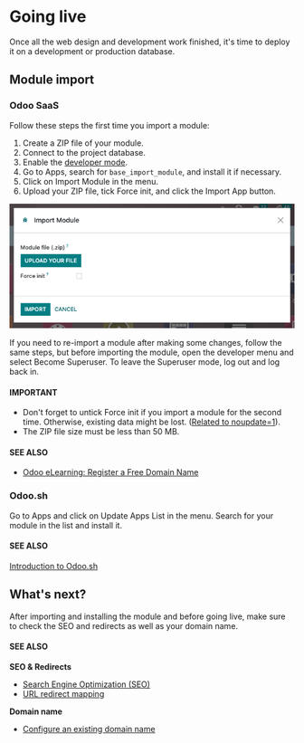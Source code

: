 # Going live

Once all the web design and development work finished, it's time to deploy it on a development or
production database.

<a id="website-themes-going-live-module-import"></a>

## Module import

<a id="website-themes-going-live-module-import-saas"></a>

### Odoo SaaS

Follow these steps the first time you import a module:

1. Create a ZIP file of your module.
2. Connect to the project database.
3. Enable the [developer mode](../../../applications/general/developer_mode.md#developer-mode).
4. Go to Apps, search for `base_import_module`, and install it if necessary.
5. Click on Import Module in the menu.
6. Upload your ZIP file, tick Force init, and click the Import App button.

![Import a module on Odoo Online](../../../_images/screenshot-import-module.png)

If you need to re-import a module after making some changes, follow the same steps, but before
importing the module, open the developer menu and select Become Superuser. To leave the
Superuser mode, log out and log back in.

#### IMPORTANT
- Don't forget to untick Force init if you import a module for the second time.
  Otherwise, existing data might be lost. ([Related to noupdate=1](pages.md#website-themes-pages-theme-pages-noupdate)).
- The ZIP file size must be less than 50 MB.

#### SEE ALSO
- [Odoo eLearning: Register a Free Domain Name](https://www.odoo.com/slides/slide/register-a-free-domain-name-1663)

<a id="website-themes-going-live-module-import-sh"></a>

### Odoo.sh

Go to Apps and click on Update Apps List in the menu. Search for your module
in the list and install it.

#### SEE ALSO
[Introduction to Odoo.sh](../../../administration/odoo_sh/overview/introduction.md)

<a id="website-themes-going-live-whats-next"></a>

## What's next?

After importing and installing the module and before going live, make sure to check the SEO and
redirects as well as your domain name.

#### SEE ALSO
**SEO & Redirects**

- [Search Engine Optimization (SEO)](../../../applications/websites/website/pages/seo.md)
- [URL redirect mapping](../../../applications/websites/website/pages.md#website-url-redirection)

**Domain name**

- [Configure an existing domain name](../../../applications/websites/website/configuration/domain_names.md#domain-name-existing)
